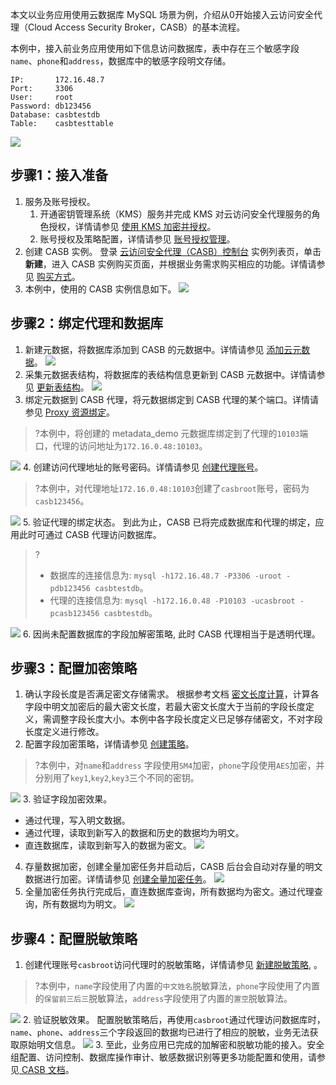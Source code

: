 本文以业务应用使用云数据库 MySQL 场景为例，介绍从0开始接入云访问安全代理（Cloud Access Security Broker，CASB）的基本流程。

本例中，接入前业务应用使用如下信息访问数据库，表中存在三个敏感字段`name`、`phone`和`address`，数据库中的敏感字段明文存储。
```
IP:       172.16.48.7
Port:     3306
User:     root
Password: db123456
Database: casbtestdb
Table:    casbtesttable
```
![](https://qcloudimg.tencent-cloud.cn/raw/296c458c24b326cad711d77d424c7b23.jpg)

## 步骤1：接入准备
1. 服务及账号授权。
   1. 开通密钥管理系统（KMS）服务并完成 KMS 对云访问安全代理服务的角色授权，详情请参见 [使用 KMS 加密并授权](https://cloud.tencent.com/document/product/1303/48491)。
   2. 账号授权及策略配置，详情请参见 [账号授权管理](https://cloud.tencent.com/document/product/1303/48429)。
2. 创建 CASB 实例。
   登录 [云访问安全代理（CASB）控制台](https://console.cloud.tencent.com/casb) 实例列表页，单击**新建**，进入 CASB 实例购买页面，并根据业务需求购买相应的功能。详情请参见 [购买方式](https://cloud.tencent.com/document/product/1303/53298)。
3. 本例中，使用的 CASB 实例信息如下。
![](https://qcloudimg.tencent-cloud.cn/raw/2fa57379471468cc8de454238b63fdaf.png)

## 步骤2：绑定代理和数据库
1. 新建元数据，将数据库添加到 CASB 的元数据中。详情请参见 [添加云元数据](https://cloud.tencent.com/document/product/1303/55925)。
![](https://qcloudimg.tencent-cloud.cn/raw/d1dcd0d103ded4bbf25ddbd0e4b4c597.png)
2. 采集元数据表结构，将数据库的表结构信息更新到 CASB 元数据中。详情请参见 [更新表结构](https://cloud.tencent.com/document/product/1303/55927)。
![](https://qcloudimg.tencent-cloud.cn/raw/cfcedee610b13d9da1f63bb2b92d6978.png)
3. 绑定元数据到 CASB 代理，将元数据绑定到 CASB 代理的某个端口。详情请参见 [Proxy 资源绑定](https://cloud.tencent.com/document/product/1303/64636)。
>?本例中，将创建的 metadata_demo 元数据库绑定到了代理的`10103`端口，代理的访问地址为`172.16.0.48:10103`。
>
![](https://qcloudimg.tencent-cloud.cn/raw/47597f29c60d170607b211ee98cb8708.png)
4. 创建访问代理地址的账号密码。详情请参见 [创建代理账号](https://cloud.tencent.com/document/product/1303/64635)。
>?本例中，对代理地址`172.16.0.48:10103`创建了`casbroot`账号，密码为`casb123456`。
>
![](https://qcloudimg.tencent-cloud.cn/raw/9206798f3e31a1d3da9d569b531f82a2.png)
5. 验证代理的绑定状态。
 到此为止，CASB 已将完成数据库和代理的绑定，应用此时可通过 CASB 代理访问数据库。
>?
>- 数据库的连接信息为: `mysql -h172.16.48.7 -P3306 -uroot -pdb123456 casbtestdb`。
>- 代理的连接信息为: `mysql -h172.16.0.48 -P10103 -ucasbroot -pcasb123456 casbtestdb`。
>
![](https://qcloudimg.tencent-cloud.cn/raw/d6a28a7b8f2aeaa8321fb98721f97e55.png)
6. 因尚未配置数据库的字段加解密策略, 此时 CASB 代理相当于是透明代理。

## 步骤3：配置加密策略
1. 确认字段长度是否满足密文存储需求。
根据参考文档 [密文长度计算](https://cloud.tencent.com/document/product/1303/77864)，计算各字段中明文加密后的最大密文长度，若最大密文长度大于当前的字段长度定义，需调整字段长度大小。本例中各字段长度定义已足够存储密文，不对字段长度定义进行修改。
2. 配置字段加密策略，详情请参见 [创建策略](https://cloud.tencent.com/document/product/1303/64619)。
>?本例中，对`name`和`address` 字段使用`SM4`加密，`phone`字段使用`AES`加密，并分别用了`key1`,`key2`,`key3`三个不同的密钥。
>
![](https://qcloudimg.tencent-cloud.cn/raw/74b94fe08c4f885e69d5305b32a04555.png)
3. 验证字段加密效果。
   - 通过代理，写入明文数据。
   - 通过代理，读取到新写入的数据和历史的数据均为明文。
   - 直连数据库，读取到新写入的数据为密文。
![](https://qcloudimg.tencent-cloud.cn/raw/95bdcbdf50bfd586f54c88c7aba02033.png)
4. 存量数据加密，创建全量加密任务并启动后，CASB 后台会自动对存量的明文数据进行加密。详情请参见 [创建全量加密任务](https://cloud.tencent.com/document/product/1303/64622)。
![](https://qcloudimg.tencent-cloud.cn/raw/b447b959d9a4edca8ea8e9c010a79ad0.png)
5. 全量加密任务执行完成后，直连数据库查询，所有数据均为密文。通过代理查询，所有数据均为明文。
![](https://qcloudimg.tencent-cloud.cn/raw/bca21095e5e46d5ac7604f05f432bbb9.png)

## 步骤4：配置脱敏策略
1. 创建代理账号`casbroot`访问代理时的脱敏策略，详情请参见 [新建脱敏策略](https://cloud.tencent.com/document/product/1303/56900), 。
 >?本例中，`name`字段使用了内置的`中文姓名`脱敏算法，`phone`字段使用了内置的`保留前三后三`脱敏算法，`address`字段使用了内置的`置空`脱敏算法。
 >
![](https://qcloudimg.tencent-cloud.cn/raw/056cc253d1eee852f1fcf1af003df0aa.png)
2. 验证脱敏效果。
配置脱敏策略后，再使用`casbroot`通过代理访问数据库时，`name`、`phone`、`address`三个字段返回的数据均已进行了相应的脱敏，业务无法获取原始明文信息。
![](https://qcloudimg.tencent-cloud.cn/raw/14123fbf27003e1197f4c746dc7e018e.png)
3. 至此，业务应用已完成的加解密和脱敏功能的接入。安全组配置、访问控制、数据库操作审计、敏感数据识别等更多功能配置和使用，请参见[ CASB 文档](https://cloud.tencent.com/document/product/1303)。
